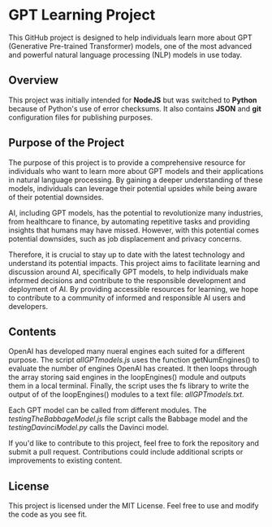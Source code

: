 # GPT Learning Project

This GitHub project is designed to help individuals learn more about GPT (Generative Pre-trained Transformer) models, one of the most advanced and powerful natural language processing (NLP) models in use today.

## Overview

This project was initially intended for **NodeJS** but was switched to **Python** because of Python's use of error checksums. It also contains **JSON** and **git** configuration files for publishing purposes.

## Purpose of the Project

The purpose of this project is to provide a comprehensive resource for individuals who want to learn more about GPT models and their applications in natural language processing. By gaining a deeper understanding of these models, individuals can leverage their potential upsides while being aware of their potential downsides.

AI, including GPT models, has the potential to revolutionize many industries, from healthcare to finance, by automating repetitive tasks and providing insights that humans may have missed. However, with this potential comes potential downsides, such as job displacement and privacy concerns.

Therefore, it is crucial to stay up to date with the latest technology and understand its potential impacts. This project aims to facilitate learning and discussion around AI, specifically GPT models, to help individuals make informed decisions and contribute to the responsible development and deployment of AI. By providing accessible resources for learning, we hope to contribute to a community of informed and responsible AI users and developers.

## Contents

OpenAI has developed many nueral engines each suited for a different purpose. The script _allGPTmodels.js_ uses the function getNumEngines() to evaluate the number of engines OpenAI has created. It then loops through the array storing said engines in the loopEngines() module and outputs them in a local terminal. Finally, the script uses the fs library to write the output of of the loopEngines() modules to a text file: _allGPTmodels.txt_.

Each GPT model can be called from different modules. The _testingTheBabbageModel.js_ file script calls the Babbage model and the _testingDavinciModel.py_ calls the Davinci model.

If you'd like to contribute to this project, feel free to fork the repository and submit a pull request. Contributions could include additional scripts or improvements to existing content.

## License

This project is licensed under the MIT License. Feel free to use and modify the code as you see fit.
